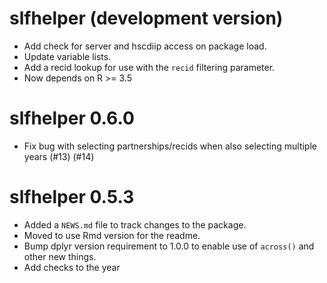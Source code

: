 # slfhelper (development version)

* Add check for server and hscdiip access on package load.
* Update variable lists.
* Add a recid lookup for use with the `recid` filtering parameter.
* Now depends on R >= 3.5

# slfhelper 0.6.0

* Fix bug with selecting partnerships/recids when also selecting multiple years (#13) (#14)

# slfhelper 0.5.3

* Added a `NEWS.md` file to track changes to the package.
* Moved to use Rmd version for the readme.
* Bump dplyr version requirement to 1.0.0 to enable use of `across()` and other new things.
* Add checks to the year
